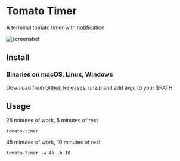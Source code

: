 # Tomato Timer

A terminal tomato timer with notification

![screenshot](https://user-images.githubusercontent.com/4012553/157780925-d363ec0a-cb2c-41bf-bd13-11ee91602f9f.gif)

## Install

### Binaries on macOS, Linux, Windows

Download from [Github Releases](https://github.com/sigoden/tomato-timer/releases),  unzip and add argc to your $PATH.

## Usage

25 minutes of work, 5 minutes of rest
```
tomato-timer
```

45 minutes of work, 10 minutes of rest
```
tomato-timer -w 45 -b 10
```